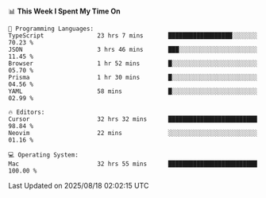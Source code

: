 <!--START_SECTION:waka-->
📊 **This Week I Spent My Time On** 

```text
💬 Programming Languages: 
TypeScript               23 hrs 7 mins       ██████████████████░░░░░░░   70.23 % 
JSON                     3 hrs 46 mins       ███░░░░░░░░░░░░░░░░░░░░░░   11.45 % 
Browser                  1 hr 52 mins        █░░░░░░░░░░░░░░░░░░░░░░░░   05.70 % 
Prisma                   1 hr 30 mins        █░░░░░░░░░░░░░░░░░░░░░░░░   04.56 % 
YAML                     58 mins             █░░░░░░░░░░░░░░░░░░░░░░░░   02.99 % 

🔥 Editors: 
Cursor                   32 hrs 32 mins      █████████████████████████   98.84 % 
Neovim                   22 mins             ░░░░░░░░░░░░░░░░░░░░░░░░░   01.16 % 

💻 Operating System: 
Mac                      32 hrs 55 mins      █████████████████████████   100.00 % 
```


 Last Updated on 2025/08/18 02:02:15 UTC
<!--END_SECTION:waka-->
